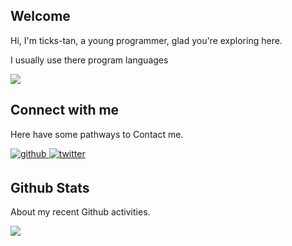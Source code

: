 

## Welcome  
Hi, I'm ticks-tan, a young programmer, glad you're exploring here. 

I usually use there program languages
    
<img src="https://github-readme-stats.vercel.app/api/top-langs/?username=ticks-tan&hide_border=true&layout=compact" align="center" />  
  
<br/>  

## Connect with me  

Here have some pathways to Contact me.

<a href="https://github.com/ticks-tan" target="_blank">
<img src=https://img.shields.io/badge/github-%2324292e.svg?&style=for-the-badge&logo=github&logoColor=white alt=github style="margin-bottom: 5px;" />
</a>
<a href="https://twitter.com/ticks07" target="_blank">
<img src=https://img.shields.io/badge/twitter-%2300acee.svg?&style=for-the-badge&logo=twitter&logoColor=white alt=twitter style="margin-bottom: 5px;" />
</a>  
 
<br/>  


## Github Stats  

About my recent Github activities.

<div align="center"><img src="https://github-readme-stats.vercel.app/api?username=ticks-tan&show_icons=true&count_private=true&hide_border=true" align="left" /></div>  

<br/>  
<br/>  
<br/>  
<br/>  
<br/>
